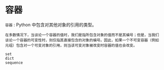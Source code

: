 # 容器

`容器`
:   Python 中包含对其他对象的引用的类型。

    在多数情况下，当谈论一个容器的值时，我们是指所包含对象的值而不是其编号；但是，当我们谈论一个容器的可变性时，则仅指其直接包含的对象的编号。因此，如果一个不可变容器（例如元组）包含对一个可变对象的引用，则当该可变对象被改变时容器的值也会改变。

```{toctree}
set
dict
sequence
```